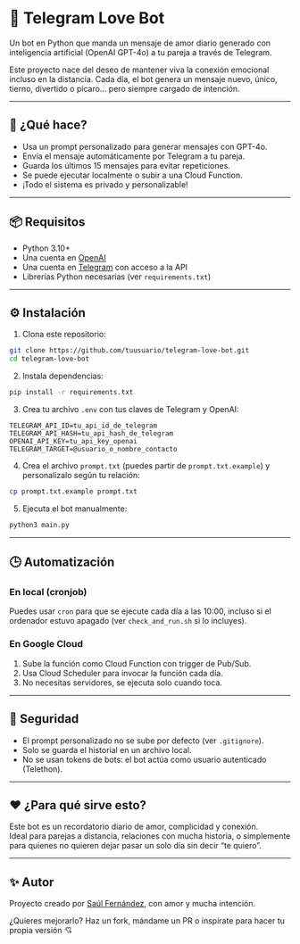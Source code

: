 # 💌 Telegram Love Bot

Un bot en Python que manda un mensaje de amor diario generado con inteligencia artificial (OpenAI GPT-4o) a tu pareja a través de Telegram.

Este proyecto nace del deseo de mantener viva la conexión emocional incluso en la distancia. Cada día, el bot genera un mensaje nuevo, único, tierno, divertido o pícaro... pero siempre cargado de intención.

---

## 🧠 ¿Qué hace?

- Usa un prompt personalizado para generar mensajes con GPT-4o.
- Envía el mensaje automáticamente por Telegram a tu pareja.
- Guarda los últimos 15 mensajes para evitar repeticiones.
- Se puede ejecutar localmente o subir a una Cloud Function.
- ¡Todo el sistema es privado y personalizable!

---

## 📦 Requisitos

- Python 3.10+
- Una cuenta en [OpenAI](https://platform.openai.com/)
- Una cuenta en [Telegram](https://my.telegram.org) con acceso a la API
- Librerías Python necesarias (ver `requirements.txt`)

---

## ⚙️ Instalación

1. Clona este repositorio:

```bash
git clone https://github.com/tuusuario/telegram-love-bot.git
cd telegram-love-bot
```

2. Instala dependencias:

```bash
pip install -r requirements.txt
```

3. Crea tu archivo `.env` con tus claves de Telegram y OpenAI:

```dotenv
TELEGRAM_API_ID=tu_api_id_de_telegram
TELEGRAM_API_HASH=tu_api_hash_de_telegram
OPENAI_API_KEY=tu_api_key_openai
TELEGRAM_TARGET=@usuario_o_nombre_contacto
```

4. Crea el archivo `prompt.txt` (puedes partir de `prompt.txt.example`) y personalízalo según tu relación:

```bash
cp prompt.txt.example prompt.txt
```

5. Ejecuta el bot manualmente:

```bash
python3 main.py
```

---

## 🕒 Automatización

### En local (cronjob)

Puedes usar `cron` para que se ejecute cada día a las 10:00, incluso si el ordenador estuvo apagado (ver `check_and_run.sh` si lo incluyes).

### En Google Cloud

1. Sube la función como Cloud Function con trigger de Pub/Sub.
2. Usa Cloud Scheduler para invocar la función cada día.
3. No necesitas servidores, se ejecuta solo cuando toca.

---

## 🔐 Seguridad

- El prompt personalizado no se sube por defecto (ver `.gitignore`).
- Solo se guarda el historial en un archivo local.
- No se usan tokens de bots: el bot actúa como usuario autenticado (Telethon).

---

## ❤️ ¿Para qué sirve esto?

Este bot es un recordatorio diario de amor, complicidad y conexión.  
Ideal para parejas a distancia, relaciones con mucha historia, o simplemente para quienes no quieren dejar pasar un solo día sin decir “te quiero”.

---

## ✨ Autor

Proyecto creado por [Saúl Fernández](https://github.com/tuusuario), con amor y mucha intención.

¿Quieres mejorarlo? Haz un fork, mándame un PR o inspírate para hacer tu propia versión 💘


